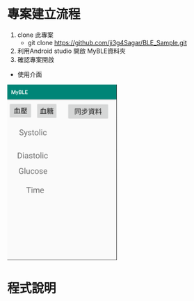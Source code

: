 # 專案建立流程
1. clone 此專案
	* git clone https://github.com/ji3g4Sagar/BLE_Sample.git
2. 利用Android studio 開啟 MyBLE資料夾
3. 確認專案開啟
  * 使用介面
  
  <img src="https://github.com/ji3g4Sagar/BLE_Sample/blob/master/UI.png" width="50%" height="50%">

# 程式說明

